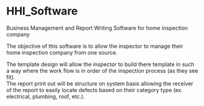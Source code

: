 # HHI_Software
Business Management and Report Writing Software for home inspection company

The objective of this software is to allow the inspector to manage their home inspection company from one source.

The template design will allow the inspector to build there template in such a way where the work flow is in order of the inspection process (as they see fit).  
The report print out will be structure on system basis allowing the receiver of the report to easily locate defects based on their category type (ex. electrical, plumbing, roof, etc.).
